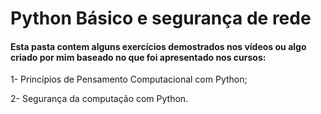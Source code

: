 # Python Básico e segurança de rede

#### Esta pasta contem alguns exercícios demostrados nos vídeos ou algo criado por mim baseado no que foi apresentado nos cursos:

1- Princípios de Pensamento Computacional com Python;

2- Segurança da computação com Python.
